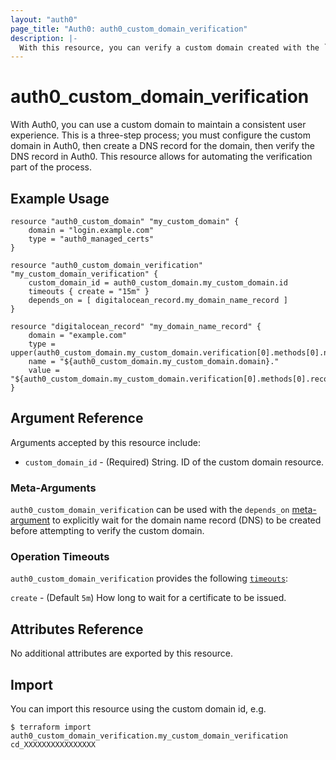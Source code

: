 ```yaml
---
layout: "auth0"
page_title: "Auth0: auth0_custom_domain_verification"
description: |-
  With this resource, you can verify a custom domain created with the `auth0_custom_domain` resource.
---
```


# auth0_custom_domain_verification

With Auth0, you can use a custom domain to maintain a consistent user experience. This is a three-step process; you must
configure the custom domain in Auth0, then create a DNS record for the domain, then verify the DNS record in Auth0.
This resource allows for automating the verification part of the process.

## Example Usage

```hcl
resource "auth0_custom_domain" "my_custom_domain" {
	domain = "login.example.com"
	type = "auth0_managed_certs"
}

resource "auth0_custom_domain_verification" "my_custom_domain_verification" {
	custom_domain_id = auth0_custom_domain.my_custom_domain.id
	timeouts { create = "15m" }
	depends_on = [ digitalocean_record.my_domain_name_record ]
}

resource "digitalocean_record" "my_domain_name_record" {
	domain = "example.com"
	type = upper(auth0_custom_domain.my_custom_domain.verification[0].methods[0].name)
	name = "${auth0_custom_domain.my_custom_domain.domain}."
	value = "${auth0_custom_domain.my_custom_domain.verification[0].methods[0].record}."
}
```

## Argument Reference

Arguments accepted by this resource include:

* `custom_domain_id` - (Required) String. ID of the custom domain resource.

### Meta-Arguments

`auth0_custom_domain_verification` can be used with the `depends_on`
[meta-argument](https://www.terraform.io/docs/language/resources/syntax.html#meta-arguments) to explicitly wait for the
domain name record (DNS) to be created before attempting to verify the custom domain. 

### Operation Timeouts

`auth0_custom_domain_verification` provides the following [`timeouts`](https://www.terraform.io/docs/configuration/blocks/resources/syntax.html#operation-timeouts):

`create` - (Default `5m`) How long to wait for a certificate to be issued.

## Attributes Reference

No additional attributes are exported by this resource.

## Import

You can import this resource using the custom domain id, e.g.

```
$ terraform import auth0_custom_domain_verification.my_custom_domain_verification cd_XXXXXXXXXXXXXXXX
```
